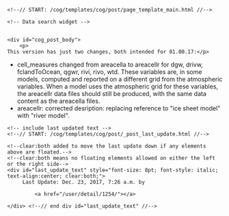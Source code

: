          

    <!--// START: /cog/templates/cog/post/page_template_main.html //-->
<!--// loading page body from page_template_main.html //-->




  	<!-- Data search widget -->
  	

    <div id="cog_post_body">
        <p>
	This version has just two changes, both intended for 01.00.17:</p>
<ul>
	<li>
		cell_measures changed from areacella to areacellr for dgw, drivw, fclandToOcean, qgwr, rivi, rivo, wtd. These variables are, in some models, computed and reported on a different grid from the atmospheric variables. When a model uses the atmospheric grid for these variables, the areacellr data files should still be produced, with the same data content as the areacella files.</li>
	<li>
		areacellr: corrected desription: replacing reference to &quot;ice sheet model&quot; with &quot;river model&quot;.</li>
</ul>
    </div> <!--// end div id=cog_post_body //-->

    <!-- include last updated text -->
    <!--// START: /cog/templates/cog/post/_post_last_update.html //-->

    <!--clear:both added to move the last update down if any elements above are floated.-->
    <!--clear:both means no floating elements allowed on either the left or the right side-->
	<div id="last_update_text" style="font-size: 8pt; font-style: italic; text-align:center; clear:both;">
	     Last Update: Dec. 23, 2017, 7:26 a.m. by
         
             <a href="/user/detail/1254/"></a>
         
	</div> <!--// end div id="last_update_text" //-->
